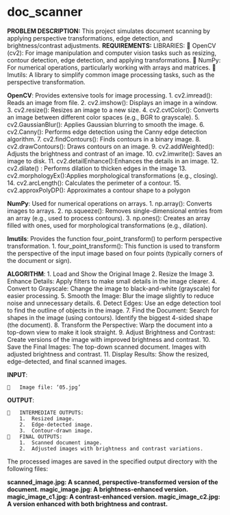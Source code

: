 # doc_scanner
**PROBLEM DESCRIPTION:**
This project simulates document scanning by applying perspective transformations, edge detection, and brightness/contrast adjustments. 
**REQUIREMENTS:**
LIBRARIES:
    	OpenCV (cv2): For image manipulation and computer vision tasks such as resizing, contour detection, edge detection, and applying transformations.
    	NumPy: For numerical operations, particularly working with arrays and matrices.
    	Imutils: A library to simplify common image processing tasks, such as the perspective transformation.
    
**OpenCV**: Provides extensive tools for image processing.
    1.	cv2.imread():  Reads an image from file.
    2.	cv2.imshow():  Displays an image in a window.
    3.	cv2.resize():  Resizes an image to a new size.
    4.	cv2.cvtColor():  Converts an image between different color spaces (e.g., BGR to grayscale).
    5.	cv2.GaussianBlur():  Applies Gaussian blurring to smooth the image.
    6.	cv2.Canny():  Performs edge detection using the Canny edge detection algorithm.
    7.	cv2.findContours():  Finds contours in a binary image.
    8.	cv2.drawContours():  Draws contours on an image.
    9.	cv2.addWeighted(): Adjusts the brightness and contrast of an image.
    10.	cv2.imwrite(): Saves an image to disk.
    11.	cv2.detailEnhance():Enhances the details in an image.
    12.	cv2.dilate() : Performs dilation to thicken edges in the image
    13.	cv2.morphologyEx():Applies morphological transformations (e.g., closing).
    14.	cv2.arcLength(): Calculates the perimeter of a contour.
    15.	cv2.approxPolyDP(): Approximates a contour shape to a polygon

**NumPy**: Used for numerical operations on arrays.
    1.	np.array(): Converts images to arrays.
    2.	np.squeeze(): Removes single-dimensional entries from an array (e.g., used to process contours).
    3.	np.ones(): Creates an array filled with ones, used for morphological transformations (e.g., dilation).
    
**Imutils**: Provides the function four_point_transform() to perform perspective transformation.
    1.	four_point_transform(): This function is used to transform the perspective of the input image based on four points (typically corners of the document or sign).
    
**ALGORITHM**:
    1. Load and Show the Original Image
    2. Resize the Image
    3. Enhance Details: Apply filters to make small details in the image clearer.
    4. Convert to Grayscale: Change the image to black-and-white (grayscale) for easier processing.
    5. Smooth the Image: Blur the image slightly to reduce noise and unnecessary details.
    6. Detect Edges: Use an edge detection tool to find the outline of objects in the image.
    7. Find the Document: Search for shapes in the image (using contours). Identify the biggest 4-sided shape (the document).
    8. Transform the Perspective: Warp the document into a top-down view to make it look straight.
    9. Adjust Brightness and Contrast: Create versions of the image with improved brightness and contrast.
    10. Save the Final Images: The top-down scanned document. Images with adjusted brightness and contrast.
    11. Display Results: Show the resized, edge-detected, and final scanned images.

**INPUT**:

    	Image file: ‘05.jpg’

**OUTPUT**:

    	INTERMEDIATE OUTPUTS:
        1.	Resized image.
        2.	Edge-detected image.
        3.	Contour-drawn image.
    	FINAL OUTPUTS:
        1.	Scanned document image.
        2.	Adjusted images with brightness and contrast variations.
The processed images are saved in the specified output directory with the following files:

**scanned_image.jpg: A scanned, perspective-transformed version of the document.
magic_image.jpg: A brightness-enhanced version.
magic_image_c1.jpg: A contrast-enhanced version.
magic_image_c2.jpg: A version enhanced with both brightness and contrast.**
